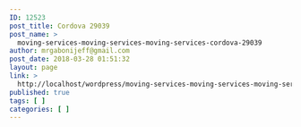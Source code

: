 ```yaml
---
ID: 12523
post_title: Cordova 29039
post_name: >
  moving-services-moving-services-moving-services-cordova-29039
author: mrgabonijeff@gmail.com
post_date: 2018-03-28 01:51:32
layout: page
link: >
  http://localhost/wordpress/moving-services-moving-services-moving-services-cordova-29039/
published: true
tags: [ ]
categories: [ ]
---
```

